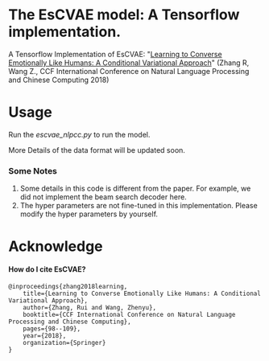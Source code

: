 # The EsCVAE model: A Tensorflow implementation.
A Tensorflow Implementation of EsCVAE: "[Learning to Converse Emotionally Like Humans: A Conditional Variational Approach](https://link.springer.com/content/pdf/10.1007%2F978-3-319-99495-6_9.pdf)" (Zhang R, Wang Z., CCF International Conference on Natural Language Processing and Chinese Computing 2018)

# Usage
Run the *escvae_nlpcc.py* to run the model.

More Details of the data format will be updated soon.

### Some Notes
1. Some details in this code is different from the paper. For example, we did not implement the beam search decoder here.
2. The hyper parameters are not fine-tuned in this implementation. Please modify the hyper parameters by yourself.

# Acknowledge
#### How do I cite EsCVAE?
```
@inproceedings{zhang2018learning,
    title={Learning to Converse Emotionally Like Humans: A Conditional Variational Approach},
    author={Zhang, Rui and Wang, Zhenyu},
    booktitle={CCF International Conference on Natural Language Processing and Chinese Computing},
    pages={98--109},
    year={2018},
    organization={Springer}
}
```